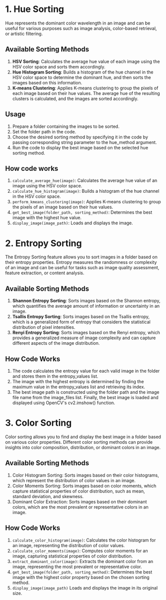 # 1. Hue Sorting
Hue represents the dominant color wavelength in an image and can be useful for various purposes such as image analysis, color-based retrieval, or artistic filtering.

## Available Sorting Methods

1. **HSV Sorting**: Calculates the average hue value of each image using the HSV color space and sorts them accordingly.
2. **Hue Histogram Sorting**: Builds a histogram of the hue channel in the HSV color space to determine the dominant hue, and then sorts the images based on this information.
3. **K-means Clustering**: Applies K-means clustering to group the pixels of each image based on their hue values. The average hue of the resulting clusters is calculated, and the images are sorted accordingly.

## Usage

1. Prepare a folder containing the images to be sorted.
2. Set the folder path in the code.
3. Choose the desired sorting method by specifying it in the code by passing corresponding string parameter to the hue_method argument.
4. Run the code to display the best image based on the selected hue sorting method.

## How code works 
1. `calculate_average_hue(image)`: Calculates the average hue value of an image using the HSV color space.
2. `calculate_hue_histogram(image)`: Builds a histogram of the hue channel in the HSV color space.
3. `perform_kmeans_clustering(image)`: Applies K-means clustering to group the pixels of an image based on their hue values.
4. `get_best_image(folder_path, sorting_method)`: Determines the best image with the highest hue value.
5. `display_image(image_path)`: Loads and displays the image.


# 2. Entropy Sorting

The Entropy Sorting feature allows you to sort images in a folder based on their entropy properties. Entropy measures the randomness or complexity of an image and can be useful for tasks such as image quality assessment, feature extraction, or content analysis.

## Available Sorting Methods

1. **Shannon Entropy Sorting**: Sorts images based on the Shannon entropy, which quantifies the average amount of information or uncertainty in an image.
2. **Tsallis Entropy Sorting**: Sorts images based on the Tsallis entropy, which is a generalized form of entropy that considers the statistical distribution of pixel intensities.
3. **Renyi Entropy Sorting**: Sorts images based on the Renyi entropy, which provides a generalized measure of image complexity and can capture different aspects of the image distribution.

## How Code Works
1. The code calculates the entropy value for each valid image in the folder and stores them in the entropy_values list.
2. The image with the highest entropy is determined by finding the maximum value in the entropy_values list and retrieving its index.
3. The best image path is constructed using the folder path and the image file name from the image_files list.
Finally, the best image is loaded and displayed using OpenCV's cv2.imshow() function.


# 3. Color Sorting
Color sorting allows you to find and display the best image in a folder based on various color properties. Different color sorting methods can provide insights into color composition, distribution, or dominant colors in an image.

## Available Sorting Methods
1. Color Histogram Sorting: Sorts images based on their color histograms, which represent the distribution of color values in an image.
2. Color Moments Sorting: Sorts images based on color moments, which capture statistical properties of color distribution, such as mean, standard deviation, and skewness.
3. Dominant Color Extraction: Sorts images based on their dominant colors, which are the most prevalent or representative colors in an image.

## How Code Works
1. `calculate_color_histogram(image)`: Calculates the color histogram for an image, representing the distribution of color values.
2. `calculate_color_moments(image)`: Computes color moments for an image, capturing statistical properties of color distribution.
3. `extract_dominant_color(image)`: Extracts the dominant color from an image, representing the most prevalent or representative color.
4. `get_best_image(folder_path, sorting_method)`: Determines the best image with the highest color property based on the chosen sorting method.
5. `display_image(image_path)` Loads and displays the image in its original size.

